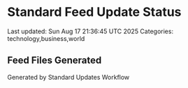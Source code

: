 # Standard Feed Update Status
Last updated: Sun Aug 17 21:36:45 UTC 2025
Categories: technology,business,world

## Feed Files Generated

Generated by Standard Updates Workflow
